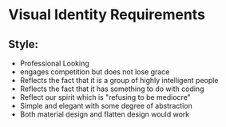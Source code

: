 # Visual Identity Requirements

## Style:
* Professional Looking
* engages competition but does not lose grace
* Reflects the fact that it is a group of highly intelligent people
* Reflects the fact that it has something to do with coding
* Reflect our spirit which is "refusing to be mediocre" 
* Simple and elegant with some degree of abstraction 
* Both material design and flatten design would work
